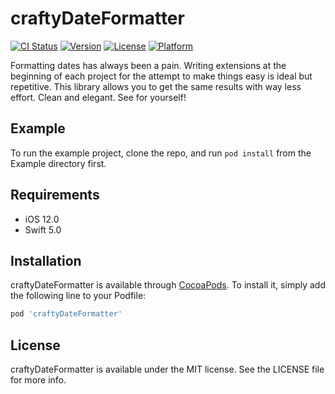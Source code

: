# craftyDateFormatter

[![CI Status](https://img.shields.io/travis/craftycoders/craftyDateFormatter.svg?style=flat)](https://travis-ci.org/craftycoders/craftyDateFormatter)
[![Version](https://img.shields.io/cocoapods/v/craftyDateFormatter.svg?style=flat)](https://cocoapods.org/pods/craftyDateFormatter)
[![License](https://img.shields.io/cocoapods/l/craftyDateFormatter.svg?style=flat)](https://cocoapods.org/pods/craftyDateFormatter)
[![Platform](https://img.shields.io/cocoapods/p/craftyDateFormatter.svg?style=flat)](https://cocoapods.org/pods/craftyDateFormatter)

Formatting dates has always been a pain. Writing extensions at the beginning of each project for the attempt to make things easy is ideal but repetitive. This library allows you to get the same results with way less effort. Clean and elegant. See for yourself!

## Example

To run the example project, clone the repo, and run `pod install` from the Example directory first.

## Requirements
- iOS 12.0
- Swift 5.0

## Installation

craftyDateFormatter is available through [CocoaPods](https://cocoapods.org). To install
it, simply add the following line to your Podfile:

```ruby
pod 'craftyDateFormatter'
```

## License

craftyDateFormatter is available under the MIT license. See the LICENSE file for more info.
